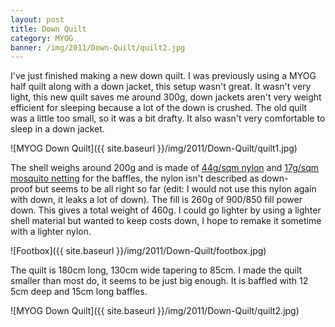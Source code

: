 ```yaml
---
layout: post
title: Down Quilt
category: MYOG
banner: /img/2011/Down-Quilt/quilt2.jpg
---
```


I've just finished making a new down quilt. I was previously using a MYOG half quilt along with a down jacket, this setup wasn't great. It wasn't very light, this new quilt saves me around 300g, down jackets aren't very weight efficient for sleeping because a lot of the down is crushed. The old quilt was a little too small, so it was a bit drafty. It also wasn't very comfortable to sleep in a down jacket.

![MYOG Down Quilt]({{ site.baseurl }}/img/2011/Down-Quilt/quilt1.jpg)

The shell weighs around 200g and is made of [44g/sqm nylon](http://www.extremtextil.de/catalog/Ripstop-Nylon-impregnated-inner-tent-44-g-sqm::463.html) and [17g/sqm mosquito netting](http://www.extremtextil.de/catalog/Mosquito-Net-polyamide-140-mesh-qcm-17g-sqm-superultralight::1565.html) for the baffles, the nylon isn't described as down-proof but seems to be all right so far (edit: I would not use this nylon again with down, it leaks a lot of down). The fill is 260g of 900/850 fill power down. This gives a total weight of 460g. I could go lighter by using a lighter shell material but wanted to keep costs down, I hope to remake it sometime with a lighter nylon.

![Footbox]({{ site.baseurl }}/img/2011/Down-Quilt/footbox.jpg)

The quilt is 180cm long, 130cm wide tapering to 85cm. I made the quilt smaller than most do, it seems to be just big enough. It is baffled with 12 5cm deep and 15cm long baffles.

![MYOG Down Quilt]({{ site.baseurl }}/img/2011/Down-Quilt/quilt2.jpg)
